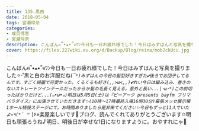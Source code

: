 ```yaml
---
title: 135.黒白
date: 2018-05-04
tags: 宮瀬玲奈
categories: 
- 成员博客
- 宮瀬玲奈
description: こんばんฅ՞•ﻌ•՞ฅﾜﾝ今日も一日お疲れ様でした！今日はみずはんと写真を撮りました✧‧˚黒と白のお洋服だね(*´˘`*)みずはんの今日の髪型好きすぎた💕後ろでお団子してるんです。すごく綺麗で可愛かった。くるくるも好...
cover: https://files.227wiki.eu.org/d/Backup/Blog/reina/mob2ckUcu.jpg 
---
```


こんばんฅ՞•ﻌ•՞ฅﾜﾝ今日も一日お疲れ様でした！今日はみずはんと写真を撮りました✧‧˚黒と白のお洋服だね(*´˘`*)みずはんの今日の髪型好きすぎた💕後ろでお団子してるんです。すごく綺麗で可愛かった。くるくるも好き(,,>ω<,,)💕れい今日は編み込み、巻きのないストレートツインテールだったからか髪の毛長く見える。意外と長い...|･ω･*)この前切ったばかりだけど...(๑•ω•๑)明日は5月5日(土)は『ピーアーク presents bayfm フリマパラダイス』に出演させていただきます✨(10時～17時最終入場16時30分)幕張メッセ展示場1ホール特設ステージにて。お時間ありましたら是非来てください✨今日もずっと11人でいたよ«٩(*´ ꒳ `*)۶»楽屋楽しいです💓ブログ、読んでくれてありがとうございます✩明日も頑張ろうね♪明日、明後日が幸せな1日になりますように。おやすれにゃ💓


